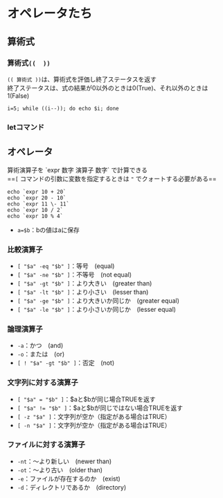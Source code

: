 # オペレータたち

## 算術式

### 算術式`((  ))`

`(( 算術式 ))`は、算術式を評価し終了ステータスを返す  
終了ステータスは、式の結果が0以外のときは0(True)、それ以外のときは1(False)

```shell
i=5; while ((i--)); do echo $i; done
```

### letコマンド

## オペレータ

算術演算子を  \`expr 数字 演算子 数字\`  で計算できる  
==`[` コマンドの引数に変数を指定するときは `"` でクォートする必要がある==

```shell
echo `expr 10 + 20`
echo `expr 20 - 10`
echo `expr 11 \- 11`
echo `expr 10 / 2`
echo `expr 10 % 4`
```

- `a=$b`：bの値はaに保存

### 比較演算子

- `[ "$a" -eq "$b" ]`：等号　(equal)
- `[ "$a" -ne "$b" ]`：不等号　(not equal)
- `[ "$a" -gt "$b" ]`：より大きい　(greater than)
- `[ "$a" -lt "$b" ]`：より小さい　(lesser than)
- `[ "$a" -ge "$b" ]`：より大きいか同じか　(greater equal)
- `[ "$a" -le "$b" ]`：より小さいか同じか　(lesser equal)

### 論理演算子

- `-a`：かつ　(and)
- `-o`：または　(or)
- `[ ! "$a" -gt "$b" ]`：否定　(not)

### 文字列に対する演算子

- `[ "$a" = "$b" ]`：\$aと​\$bが同じ場合TRUEを返す
- `[ "$a" != "$b" ]`：\$aと\$bが同じではない場合TRUEを返す
- `[ -z "$a" ]`：文字列が空か（指定がある場合はTRUE）
- `[ -n "$a" ]`：文字列が空か（指定がある場合はTRUE）

### ファイルに対する演算子

- `-nt`：〜より新しい　(newer than)
- `-ot`：〜より古い　(older than)
- `-e`：ファイルが存在するのか　(exist)
- `-d`：ディレクトリであるか　(directory)
